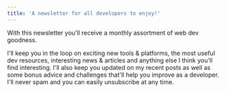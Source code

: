 ```yaml
---
title: 'A newsletter for all developers to enjoy!'
---
```


With this newsletter you'll receive a monthly assortment of web dev goodness.

I'll keep you in the loop on exciting new tools & platforms, the most useful dev resources, interesting news & articles and anything else I think you'll find interesting. I'll also keep you updated on my recent posts as well as some bonus advice and challenges that'll help you improve as a developer. I'll never spam and you can easily unsubscribe at any time.
